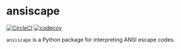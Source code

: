 # ansiscape

[![CircleCI](https://circleci.com/gh/cariad/ansiscape/tree/main.svg?style=shield)](https://circleci.com/gh/cariad/ansiscape/tree/main) [![codecov](https://codecov.io/gh/cariad/ansiscape/branch/main/graph/badge.svg?token=cn6UnSvD8u)](https://codecov.io/gh/cariad/ansiscape)

`ansiscape` is a Python package for interpreting ANSI escape codes.

